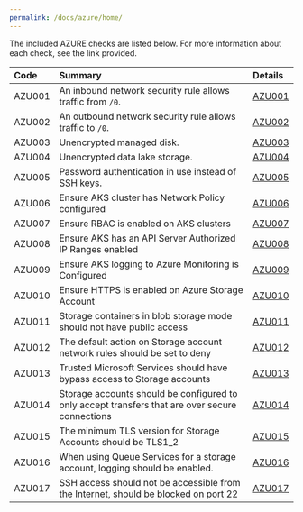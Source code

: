 ```yaml
---
permalink: /docs/azure/home/
---
```


The included AZURE checks are listed below. For more information about each check, see the link provided.

| Code  | Summary | Details |
|:-------|:-------------|:----------|
|AZU001|An inbound network security rule allows traffic from `/0`.|[AZU001](/docs/azure/AZU001)|
|AZU002|An outbound network security rule allows traffic to `/0`.|[AZU002](/docs/azure/AZU002)|
|AZU003|Unencrypted managed disk.|[AZU003](/docs/azure/AZU003)|
|AZU004|Unencrypted data lake storage.|[AZU004](/docs/azure/AZU004)|
|AZU005|Password authentication in use instead of SSH keys.|[AZU005](/docs/azure/AZU005)|
|AZU006|Ensure AKS cluster has Network Policy configured|[AZU006](/docs/azure/AZU006)|
|AZU007|Ensure RBAC is enabled on AKS clusters|[AZU007](/docs/azure/AZU007)|
|AZU008|Ensure AKS has an API Server Authorized IP Ranges enabled|[AZU008](/docs/azure/AZU008)|
|AZU009|Ensure AKS logging to Azure Monitoring is Configured|[AZU009](/docs/azure/AZU009)|
|AZU010|Ensure HTTPS is enabled on Azure Storage Account|[AZU010](/docs/azure/AZU010)|
|AZU011|Storage containers in blob storage mode should not have public access|[AZU011](/docs/azure/AZU011)|
|AZU012|The default action on Storage account network rules should be set to deny|[AZU012](/docs/azure/AZU012)|
|AZU013|Trusted Microsoft Services should have bypass access to Storage accounts|[AZU013](/docs/azure/AZU013)|
|AZU014|Storage accounts should be configured to only accept transfers that are over secure connections|[AZU014](/docs/azure/AZU014)|
|AZU015|The minimum TLS version for Storage Accounts should be TLS1_2|[AZU015](/docs/azure/AZU015)|
|AZU016|When using Queue Services for a storage account, logging should be enabled.|[AZU016](/docs/azure/AZU016)|
|AZU017|SSH access should not be accessible from the Internet, should be blocked on port 22|[AZU017](/docs/azure/AZU017)|

